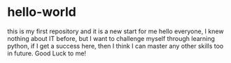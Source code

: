# hello-world
this is my first repository and it is a new start for me
hello everyone,
I knew nothing about IT before, but I want to challenge myself through learning python, if I get a success here, then I think I can master any other skills too in future. Good Luck to me!
